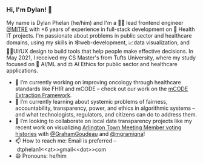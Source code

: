 ### Hi, I'm Dylan! 👋

My name is Dylan Phelan (he/him) and I'm a 🧑‍💻 lead frontend engineer [@MITRE](https://github.com/MITRE) with +6 years of experience in full-stack development on 🏥 Health IT projects. I'm passionate about problems in public sector and healthcare domains, using my skills in 🕸web-development, 📈data visualization, and 👨‍🎨UI/UX design to build tools that help people make effective decisions. In May 2021, I received my CS Master's from Tufts University, where my study focused on 🤖 AI/ML and ⚖️ AI Ethics for public sector and healthcare applications.


- 🔭 I’m currently working on improving oncology through healthcare standards like FHIR and mCODE – check out our work on the [mCODE Extraction Framework](https://github.com/mcode/mcode-extraction-framework).
- 🌱 I’m currently learning about systemic problems of fairness, accountability, transparency, power, and ethics in algorithmic systems – and what technologists, regulators, and citizens can do to address them.
- 👯 I’m looking to collaborate on local data transparency projects like my recent work on visualizing [Arlington Town Meeting Member voting histories](https://github.com/Dtphelan1/arlington-ma-town-member-voting) with [@GrahamGoudeau](https://github.com/GrahamGoudeau) and [@mgramigna](https://github.com/mgramigna)!
- 📫 How to reach me: Email is preferred – dtphelan1\<\<at\>\>gmail\<\<dot\>\>com
- 😄 Pronouns: he/him
